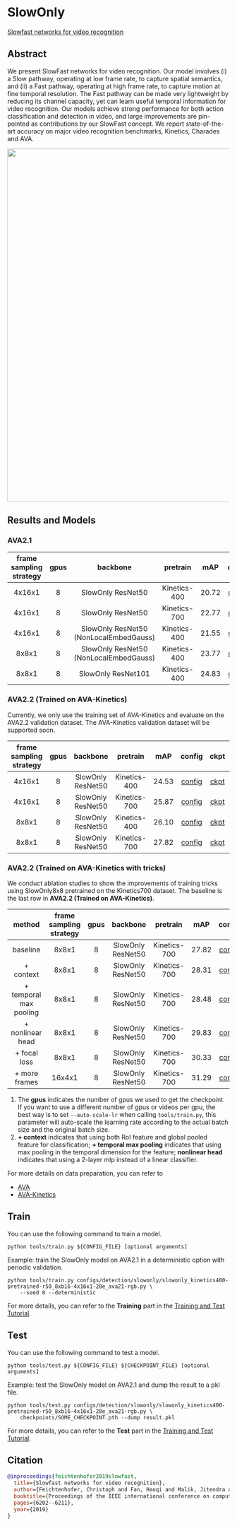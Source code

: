 # SlowOnly

[Slowfast networks for video recognition](https://openaccess.thecvf.com/content_ICCV_2019/html/Feichtenhofer_SlowFast_Networks_for_Video_Recognition_ICCV_2019_paper.html)

<!-- [ALGORITHM] -->

## Abstract

<!-- [ABSTRACT] -->

We present SlowFast networks for video recognition. Our model involves (i) a Slow pathway, operating at low frame rate, to capture spatial semantics, and (ii) a Fast pathway, operating at high frame rate, to capture motion at fine temporal resolution. The Fast pathway can be made very lightweight by reducing its channel capacity, yet can learn useful temporal information for video recognition. Our models achieve strong performance for both action classification and detection in video, and large improvements are pin-pointed as contributions by our SlowFast concept. We report state-of-the-art accuracy on major video recognition benchmarks, Kinetics, Charades and AVA.

<!-- [IMAGE] -->

<div align=center>
<img src="https://user-images.githubusercontent.com/34324155/143044111-94676f64-7ba8-4081-9011-f8054bed7030.png" width="800"/>
</div>

## Results and Models

### AVA2.1

| frame sampling strategy | gpus |                backbone                |   pretrain   |  mAP  |                  config                   |                  ckpt                   |                  log                   |
| :---------------------: | :--: | :------------------------------------: | :----------: | :---: | :---------------------------------------: | :-------------------------------------: | :------------------------------------: |
|         4x16x1          |  8   |           SlowOnly ResNet50            | Kinetics-400 | 20.72 | [config](/configs/detection/slowonly/slowonly_kinetics400-pretrained-r50_8xb16-4x16x1-20e_ava21-rgb.py) | [ckpt](https://download.openmmlab.com/mmaction/v1.0/detection/slowonly/slowonly_kinetics400-pretrained-r50_8xb16-4x16x1-20e_ava21-rgb/slowonly_kinetics400-pretrained-r50_8xb16-4x16x1-20e_ava21-rgb_20220906-953ef5fe.pth) | [log](https://download.openmmlab.com/mmaction/v1.0/detection/slowonly/slowonly_kinetics400-pretrained-r50_8xb16-4x16x1-20e_ava21-rgb/slowonly_kinetics400-pretrained-r50_8xb16-4x16x1-20e_ava21-rgb.log) |
|         4x16x1          |  8   |           SlowOnly ResNet50            | Kinetics-700 | 22.77 | [config](/configs/detection/slowonly/slowonly_kinetics700-pretrained-r50_8xb16-4x16x1-20e_ava21-rgb.py) | [ckpt](https://download.openmmlab.com/mmaction/v1.0/detection/slowonly/slowonly_kinetics700-pretrained-r50_8xb16-4x16x1-20e_ava21-rgb/slowonly_kinetics700-pretrained-r50_8xb16-4x16x1-20e_ava21-rgb_20220906-b3b6d44e.pth) | [log](https://download.openmmlab.com/mmaction/v1.0/detection/slowonly/slowonly_kinetics700-pretrained-r50_8xb16-4x16x1-20e_ava21-rgb/slowonly_kinetics700-pretrained-r50_8xb16-4x16x1-20e_ava21-rgb.log) |
|         4x16x1          |  8   | SlowOnly ResNet50 (NonLocalEmbedGauss) | Kinetics-400 | 21.55 | [config](/configs/detection/slowonly/slowonly_kinetics400-pretrained-r50-nl_8xb16-4x16x1-20e_ava21-rgb.py) | [ckpt](https://download.openmmlab.com/mmaction/v1.0/detection/slowonly/slowonly_kinetics400-pretrained-r50-nl_8xb16-4x16x1-20e_ava21-rgb/slowonly_kinetics400-pretrained-r50-nl_8xb16-4x16x1-20e_ava21-rgb_20220906-5ae3f91b.pth) | [log](https://download.openmmlab.com/mmaction/v1.0/detection/slowonly/slowonly_kinetics400-pretrained-r50-nl_8xb16-4x16x1-20e_ava21-rgb/slowonly_kinetics400-pretrained-r50-nl_8xb16-4x16x1-20e_ava21-rgb.log) |
|          8x8x1          |  8   | SlowOnly ResNet50 (NonLocalEmbedGauss) | Kinetics-400 | 23.77 | [config](/configs/detection/slowonly/slowonly_kinetics400-pretrained-r50-nl_8xb16-8x8x1-20e_ava21-rgb.py) | [ckpt](https://download.openmmlab.com/mmaction/v1.0/detection/slowonly/slowonly_kinetics400-pretrained-r50-nl_8xb16-8x8x1-20e_ava21-rgb/slowonly_kinetics400-pretrained-r50-nl_8xb16-8x8x1-20e_ava21-rgb_20220906-9760eadb.pth) | [log](https://download.openmmlab.com/mmaction/v1.0/detection/slowonly/slowonly_kinetics400-pretrained-r50-nl_8xb16-8x8x1-20e_ava21-rgb/slowonly_kinetics400-pretrained-r50-nl_8xb16-8x8x1-20e_ava21-rgb.log) |
|          8x8x1          |  8   |           SlowOnly ResNet101           | Kinetics-400 | 24.83 | [config](/configs/detection/slowonly/slowonly_kinetics400-pretrained-r101_8xb16-8x8x1-20e_ava21-rgb.py) | [ckpt](https://download.openmmlab.com/mmaction/v1.0/detection/slowonly/slowonly_kinetics400-pretrained-r101_8xb16-8x8x1-20e_ava21-rgb/slowonly_kinetics400-pretrained-r101_8xb16-8x8x1-20e_ava21-rgb_20220906-43f16877.pth) | [log](https://download.openmmlab.com/mmaction/v1.0/detection/slowonly/slowonly_kinetics400-pretrained-r101_8xb16-8x8x1-20e_ava21-rgb/slowonly_kinetics400-pretrained-r101_8xb16-8x8x1-20e_ava21-rgb.log) |

### AVA2.2 (Trained on AVA-Kinetics)

Currently, we only use the training set of AVA-Kinetics and evaluate on the AVA2.2 validation dataset. The AVA-Kinetics validation dataset will be supported soon.

| frame sampling strategy | gpus |     backbone      |   pretrain   |  mAP  |                      config                      |                      ckpt                      |                      log                      |
| :---------------------: | :--: | :---------------: | :----------: | :---: | :----------------------------------------------: | :--------------------------------------------: | :-------------------------------------------: |
|         4x16x1          |  8   | SlowOnly ResNet50 | Kinetics-400 | 24.53 | [config](/configs/detection/slowonly/slowonly_k400-pre-r50_8xb8-4x16x1-10e_ava-kinetics-rgb.py) | [ckpt](https://download.openmmlab.com/mmaction/v1.0/detection/slowonly/slowonly_k400-pre-r50_8xb8-4x16x1-10e_ava-kinetics-rgb/slowonly_k400-pre-r50_8xb8-4x16x1-10e_ava-kinetics-rgb_20221205-33e3ca7c.pth) | [log](https://download.openmmlab.com/mmaction/v1.0/detection/slowonly/slowonly_k400-pre-r50_8xb8-4x16x1-10e_ava-kinetics-rgb/slowonly_k400-pre-r50_8xb8-4x16x1-10e_ava-kinetics-rgb.log) |
|         4x16x1          |  8   | SlowOnly ResNet50 | Kinetics-700 | 25.87 | [config](/configs/detection/slowonly/slowonly_k700-pre-r50_8xb8-4x16x1-10e_ava-kinetics-rgb.py) | [ckpt](https://download.openmmlab.com/mmaction/v1.0/detection/slowonly/slowonly_k700-pre-r50_8xb8-4x16x1-10e_ava-kinetics-rgb/slowonly_k700-pre-r50_8xb8-4x16x1-10e_ava-kinetics-rgb_20221205-a07e8c15.pth) | [log](https://download.openmmlab.com/mmaction/v1.0/detection/slowonly/slowonly_k700-pre-r50_8xb8-4x16x1-10e_ava-kinetics-rgb/slowonly_k700-pre-r50_8xb8-4x16x1-10e_ava-kinetics-rgb.log) |
|          8x8x1          |  8   | SlowOnly ResNet50 | Kinetics-400 | 26.10 | [config](/configs/detection/slowonly/slowonly_k400-pre-r50_8xb8-8x8x1-10e_ava-kinetics-rgb.py) | [ckpt](https://download.openmmlab.com/mmaction/v1.0/detection/slowonly/slowonly_k400-pre-r50_8xb8-8x8x1-10e_ava-kinetics-rgb/slowonly_k400-pre-r50_8xb8-8x8x1-10e_ava-kinetics-rgb_20221205-8f8dff3b.pth) | [log](https://download.openmmlab.com/mmaction/v1.0/detection/slowonly/slowonly_k400-pre-r50_8xb8-8x8x1-10e_ava-kinetics-rgb/slowonly_k400-pre-r50_8xb8-8x8x1-10e_ava-kinetics-rgb.log) |
|          8x8x1          |  8   | SlowOnly ResNet50 | Kinetics-700 | 27.82 | [config](/configs/detection/slowonly/slowonly_k700-pre-r50_8xb8-8x8x1-10e_ava-kinetics-rgb.py) | [ckpt](https://download.openmmlab.com/mmaction/v1.0/detection/slowonly/slowonly_k700-pre-r50_8xb8-8x8x1-10e_ava-kinetics-rgb/slowonly_k700-pre-r50_8xb8-8x8x1-10e_ava-kinetics-rgb_20221205-16a01c37.pth) | [log](https://download.openmmlab.com/mmaction/v1.0/detection/slowonly/slowonly_k700-pre-r50_8xb8-8x8x1-10e_ava-kinetics-rgb/slowonly_k700-pre-r50_8xb8-8x8x1-10e_ava-kinetics-rgb.log) |

### AVA2.2 (Trained on AVA-Kinetics with tricks)

We conduct ablation studies to show the improvements of training tricks using SlowOnly8x8 pretrained on the Kinetics700 dataset. The baseline is the last row in **AVA2.2 (Trained on AVA-Kinetics)**.

|         method         | frame sampling strategy | gpus |     backbone      |   pretrain   |  mAP  |                  config                  |                  ckpt                   |                  log                   |
| :--------------------: | :---------------------: | :--: | :---------------: | :----------: | :---: | :--------------------------------------: | :-------------------------------------: | :------------------------------------: |
|        baseline        |          8x8x1          |  8   | SlowOnly ResNet50 | Kinetics-700 | 27.82 | [config](/configs/detection/slowonly/slowonly_k700-pre-r50_8xb8-8x8x1-10e_ava-kinetics-rgb.py) | [ckpt](https://download.openmmlab.com/mmaction/v1.0/detection/slowonly/slowonly_k700-pre-r50_8xb8-8x8x1-10e_ava-kinetics-rgb/slowonly_k700-pre-r50_8xb8-8x8x1-10e_ava-kinetics-rgb_20221205-16a01c37.pth) | [log](https://download.openmmlab.com/mmaction/v1.0/detection/slowonly/slowonly_k700-pre-r50_8xb8-8x8x1-10e_ava-kinetics-rgb/slowonly_k700-pre-r50_8xb8-8x8x1-10e_ava-kinetics-rgb.log) |
|       + context        |          8x8x1          |  8   | SlowOnly ResNet50 | Kinetics-700 | 28.31 | [config](/configs/detection/slowonly/slowonly_k700-pre-r50-context_8xb8-8x8x1-10e_ava-kinetics-rgb.py) | [ckpt](https://download.openmmlab.com/mmaction/v1.0/detection/slowonly/slowonly_k700-pre-r50-context_8xb8-8x8x1-10e_ava-kinetics-rgb/slowonly_k700-pre-r50-context_8xb8-8x8x1-10e_ava-kinetics-rgb_20221205-5d514f8c.pth) | [log](https://download.openmmlab.com/mmaction/v1.0/detection/slowonly/slowonly_k700-pre-r50-context_8xb8-8x8x1-10e_ava-kinetics-rgb/slowonly_k700-pre-r50-context_8xb8-8x8x1-10e_ava-kinetics-rgb.log) |
| + temporal max pooling |          8x8x1          |  8   | SlowOnly ResNet50 | Kinetics-700 | 28.48 | [config](/configs/detection/slowonly/slowonly_k700-pre-r50-context-temporal-max_8xb8-8x8x1-10e_ava-kinetics-rgb.py) | [ckpt](https://download.openmmlab.com/mmaction/v1.0/detection/slowonly/slowonly_k700-pre-r50-context-temporal-max_8xb8-8x8x1-10e_ava-kinetics-rgb/slowonly_k700-pre-r50-context-temporal-max_8xb8-8x8x1-10e_ava-kinetics-rgb_20221205-5b5e71eb.pth) | [log](https://download.openmmlab.com/mmaction/v1.0/detection/slowonly/slowonly_k700-pre-r50-context-temporal-max_8xb8-8x8x1-10e_ava-kinetics-rgb/slowonly_k700-pre-r50-context-temporal-max_8xb8-8x8x1-10e_ava-kinetics-rgb.log) |
|    + nonlinear head    |          8x8x1          |  8   | SlowOnly ResNet50 | Kinetics-700 | 29.83 | [config](/configs/detection/slowonly/slowonly_k700-pre-r50-context-temporal-max-nl-head_8xb8-8x8x1-10e_ava-kinetics-rgb.py) | [ckpt](https://download.openmmlab.com/mmaction/v1.0/detection/slowonly/slowonly_k700-pre-r50-context-temporal-max-nl-head_8xb8-8x8x1-10e_ava-kinetics-rgb/slowonly_k700-pre-r50-context-temporal-max-nl-head_8xb8-8x8x1-10e_ava-kinetics-rgb_20221205-87624265.pth) | [log](https://download.openmmlab.com/mmaction/v1.0/detection/slowonly/slowonly_k700-pre-r50-context-temporal-max-nl-head_8xb8-8x8x1-10e_ava-kinetics-rgb/slowonly_k700-pre-r50-context-temporal-max-nl-head_8xb8-8x8x1-10e_ava-kinetics-rgb.log) |
|      + focal loss      |          8x8x1          |  8   | SlowOnly ResNet50 | Kinetics-700 | 30.33 | [config](/configs/detection/slowonly/slowonly_k700-pre-r50-context-temporal-max-nl-head_8xb8-8x8x1-focal-10e_ava-kinetics-rgb.py) | [ckpt](https://download.openmmlab.com/mmaction/v1.0/detection/slowonly/slowonly_k700-pre-r50-context-temporal-max-nl-head_8xb8-8x8x1-focal-10e_ava-kinetics-rgb/slowonly_k700-pre-r50-context-temporal-max-nl-head_8xb8-8x8x1-focal-10e_ava-kinetics-rgb_20221205-37aa8395.pth) | [log](https://download.openmmlab.com/mmaction/v1.0/detection/slowonly/slowonly_k700-pre-r50-context-temporal-max-nl-head_8xb8-8x8x1-focal-10e_ava-kinetics-rgb/slowonly_k700-pre-r50-context-temporal-max-nl-head_8xb8-8x8x1-focal-10e_ava-kinetics-rgb.log) |
|     + more frames      |         16x4x1          |  8   | SlowOnly ResNet50 | Kinetics-700 | 31.29 | [config](/configs/detection/slowonly/slowonly_k700-pre-r50_8xb8-16x4x1-10e-tricks_ava-kinetics-rgb.py) | [ckpt](https://download.openmmlab.com/mmaction/v1.0/detection/slowonly/slowonly_k700-pre-r50_8xb8-16x4x1-10e-tricks_ava-kinetics-rgb/slowonly_k700-pre-r50_8xb8-16x4x1-10e-tricks_ava-kinetics-rgb_20221205-dd652f81.pth) | [log](https://download.openmmlab.com/mmaction/v1.0/detection/slowonly/slowonly_k700-pre-r50_8xb8-16x4x1-10e-tricks_ava-kinetics-rgb/slowonly_k700-pre-r50_8xb8-16x4x1-10e-tricks_ava-kinetics-rgb.log) |

1. The **gpus** indicates the number of gpus we used to get the checkpoint. If you want to use a different number of gpus or videos per gpu, the best way is to set `--auto-scale-lr` when calling `tools/train.py`, this parameter will auto-scale the learning rate according to the actual batch size and the original batch size.
2. **+ context** indicates that using both RoI feature and global pooled feature for classification; **+ temporal max pooling** indicates that using max pooling in the temporal dimension for the feature; **nonlinear head** indicates that using a 2-layer mlp instead of a linear classifier.

For more details on data preparation, you can refer to

- [AVA](/tools/data/ava/README.md)
- [AVA-Kinetics](/tools/data/ava_kinetics/README.md)

## Train

You can use the following command to train a model.

```shell
python tools/train.py ${CONFIG_FILE} [optional arguments]
```

Example: train the SlowOnly model on AVA2.1 in a deterministic option with periodic validation.

```shell
python tools/train.py configs/detection/slowonly/slowonly_kinetics400-pretrained-r50_8xb16-4x16x1-20e_ava21-rgb.py \
    --seed 0 --deterministic
```

For more details, you can refer to the **Training** part in the [Training and Test Tutorial](/docs/en/user_guides/4_train_test.md).

## Test

You can use the following command to test a model.

```shell
python tools/test.py ${CONFIG_FILE} ${CHECKPOINT_FILE} [optional arguments]
```

Example: test the SlowOnly model on AVA2.1 and dump the result to a pkl file.

```shell
python tools/test.py configs/detection/slowonly/slowonly_kinetics400-pretrained-r50_8xb16-4x16x1-20e_ava21-rgb.py \
    checkpoints/SOME_CHECKPOINT.pth --dump result.pkl
```

For more details, you can refer to the **Test** part in the [Training and Test Tutorial](/docs/en/user_guides/4_train_test.md).

## Citation

```BibTeX
@inproceedings{feichtenhofer2019slowfast,
  title={Slowfast networks for video recognition},
  author={Feichtenhofer, Christoph and Fan, Haoqi and Malik, Jitendra and He, Kaiming},
  booktitle={Proceedings of the IEEE international conference on computer vision},
  pages={6202--6211},
  year={2019}
}
```
